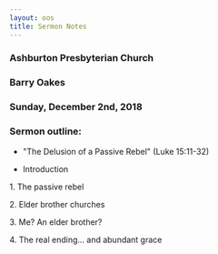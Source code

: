 ```yaml
---
layout: oos
title: Sermon Notes
---
```

### Ashburton Presbyterian Church 

### Barry Oakes

### Sunday, December 2nd, 2018

### Sermon outline:



* "The Delusion of a Passive Rebel" (Luke 15:11-32)

* Introduction

1\. The passive rebel

2\. Elder brother churches

3\. Me? An elder brother?

4\. The real ending... and abundant grace

